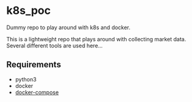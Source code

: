 # k8s_poc
 Dummy repo to play around with k8s and docker.

This is a lightweight repo that plays around with collecting market data. Several different tools are used here...

## Requirements
* python3
* docker
* [docker-compose](https://docs.docker.com/compose/install/#install-compose)